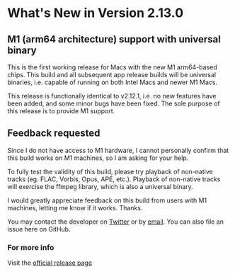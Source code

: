 #  What's New in Version 2.13.0

## M1 (arm64 architecture) support with universal binary

This is the first working release for Macs with the new M1 arm64-based chips. This build and all subsequent app release builds will be universal binaries, i.e. capable of running on both Intel Macs and newer M1 Macs.

This release is functionally identical to v2.12.1, i.e. no new features have been added, and some minor bugs have been fixed. The sole purpose of this release is to provide M1 support.

## Feedback requested

Since I do not have access to M1 hardware, I cannot personally confirm that this build works on M1 machines, so I am asking for your help.

To fully test the validity of this build, please try playback of non-native tracks (eg. FLAC, Vorbis, Opus, APE, etc.). Playback of non-native tracks will exercise the ffmpeg library, which is also a universal binary.

I would greatly appreciate feedback on this build from users with M1 machines, letting me know if it works. Thanks. 

You may contact the developer on [Twitter](https://twitter.com/AuralPlayer) or by [email](mailto:aural.student@gmail.com). You can also file an issue here on GitHub. 

### **For more info**
Visit the [official release page](https://github.com/maculateConception/aural-player/releases/tag/2.13.0)
